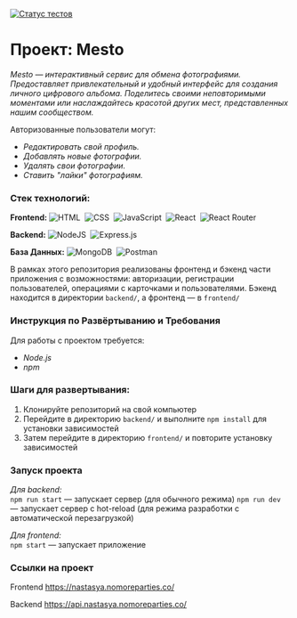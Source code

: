 [![Статус тестов](../../actions/workflows/tests.yml/badge.svg)](../../actions/workflows/tests.yml)

# Проект: Mesto

_Mesto — интерактивный сервис для обмена фотографиями. Предоставляет привлекательный и удобный интерфейс для создания личного цифрового альбома. Поделитесь своими неповторимыми моментами или наслаждайтесь красотой других мест, представленных нашим сообществом._

Авторизованные пользователи могут:

- _Редактировать свой профиль._
- _Добавлять новые фотографии._
- _Удалять свои фотографии._
- _Ставить "лайки" фотографиям._

### Стек технологий:

**Frontend:**
![HTML](https://img.shields.io/badge/HTML5-E34F26?style=for-the-badge&logo=html5&logoColor=white)&nbsp;
![CSS](https://img.shields.io/badge/CSS3-1572B6?style=for-the-badge&logo=css3&logoColor=white)&nbsp;
![JavaScript](https://img.shields.io/badge/JavaScript-323330?style=for-the-badge&logo=javascript&logoColor=F7DF1E)&nbsp;
![React](https://img.shields.io/badge/react-%2320232a.svg?style=for-the-badge&logo=react&logoColor=%2361DAFB)&nbsp;
![React Router](https://img.shields.io/badge/React_Router-CA4245?style=for-the-badge&logo=react-router&logoColor=white)&nbsp;

**Backend:**
![NodeJS](https://img.shields.io/badge/node.js-6DA55F?style=for-the-badge&logo=node.js&logoColor=white)&nbsp;
![Express.js](https://img.shields.io/badge/express.js-%23404d59.svg?style=for-the-badge&logo=express&logoColor=%2361DAFB)&nbsp;

**База Данных:**
![MongoDB](https://img.shields.io/badge/MongoDB-%234ea94b.svg?style=for-the-badge&logo=mongodb&logoColor=white)&nbsp;
![Postman](https://img.shields.io/badge/Postman-FF6C37?style=for-the-badge&logo=postman&logoColor=white)&nbsp;

В рамках этого репозитория реализованы фронтенд и бэкенд части приложения с возможностями: авторизации, регистрации пользователей, операциями с карточками и пользователями. Бэкенд находится в директории `backend/`, а фронтенд — в `frontend/`

### Инструкция по Развёртыванию и Требования

Для работы с проектом требуется:

- _Node.js_
- _npm_

### Шаги для развертывания:

1. Клонируйте репозиторий на свой компьютер
2. Перейдите в директорию `backend/` и выполните `npm install` для установки зависимостей
3. Затем перейдите в директорию `frontend/` и повторите установку зависимостей

### Запуск проекта

_Для backend:_  
`npm run start` — запускает сервер (для обычного режима)
`npm run dev` — запускает сервер с hot-reload (для режима разработки с автоматической перезагрузкой)

_Для frontend:_  
`npm start` — запускает приложение

### Ссылки на проект

Frontend https://nastasya.nomoreparties.co/

Backend https://api.nastasya.nomoreparties.co/
